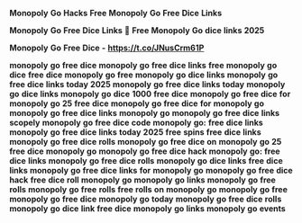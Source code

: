 <strong>Monopoly</strong> <strong>Go</strong> <strong>Hacks</strong> <strong>Free</strong> <strong>Monopoly</strong> <strong>Go</strong> <strong>Free</strong> <strong>Dice</strong> <strong>Links</strong>

<strong>Monopoly</strong> <strong>Go</strong> <strong>Free</strong> <strong>Dice</strong> <strong>Links</strong> <strong>🎲</strong> <strong>Free</strong> <strong>Monopoly</strong> <strong>Go</strong> <strong>dice</strong> <strong>links</strong> <strong>2025</strong>

<strong>Monopoly</strong> <strong>Go</strong> <strong>Free</strong> <strong>Dice</strong> <strong>-</strong> <strong>https://t.co/JNusCrm61P</strong>

<strong>monopoly</strong> <strong>go</strong> <strong>free</strong> <strong>dice</strong> <strong>monopoly</strong> <strong>go</strong> <strong>free</strong> <strong>dice</strong> <strong>links</strong> <strong>free</strong> <strong>monopoly</strong> <strong>go</strong> <strong>dice</strong> <strong>free</strong> <strong>dice</strong> <strong>monopoly</strong> <strong>go</strong> <strong>free</strong> <strong>monopoly</strong> <strong>go</strong> <strong>dice</strong> <strong>links</strong> <strong>monopoly</strong> <strong>go</strong> <strong>free</strong> <strong>dice</strong> <strong>links</strong> <strong>today</strong> <strong>2025</strong> <strong>monopoly</strong> <strong>go</strong> <strong>free</strong> <strong>dice</strong> <strong>links</strong> <strong>today</strong> <strong>monopoly</strong> <strong>go</strong> <strong>dice</strong> <strong>links</strong> <strong>monopoly</strong> <strong>go</strong> <strong>dice</strong> <strong>1000</strong> <strong>free</strong> <strong>dice</strong> <strong>monopoly</strong> <strong>go</strong> <strong>free</strong> <strong>dice</strong> <strong>for</strong> <strong>monopoly</strong> <strong>go</strong> <strong>25</strong> <strong>free</strong> <strong>dice</strong> <strong>monopoly</strong> <strong>go</strong> <strong>free</strong> <strong>dice</strong> <strong>for</strong> <strong>monopoly</strong> <strong>go</strong> <strong>monopoly</strong> <strong>go</strong> <strong>free</strong> <strong>dice</strong> <strong>links</strong> <strong>monopoly</strong> <strong>go</strong> <strong>monopoly</strong> <strong>go</strong> <strong>free</strong> <strong>dice</strong> <strong>links</strong> <strong>scopely</strong> <strong>monopoly</strong> <strong>go</strong> <strong>free</strong> <strong>dice</strong> <strong>code</strong> <strong>monopoly</strong> <strong>go:</strong> <strong>free</strong> <strong>dice</strong> <strong>links</strong> <strong>monopoly</strong> <strong>go</strong> <strong>free</strong> <strong>dice</strong> <strong>links</strong> <strong>today</strong> <strong>2025</strong> <strong>free</strong> <strong>spins</strong> <strong>free</strong> <strong>dice</strong> <strong>links</strong> <strong>monopoly</strong> <strong>go</strong> <strong>free</strong> <strong>dice</strong> <strong>rolls</strong> <strong>monopoly</strong> <strong>go</strong> <strong>free</strong> <strong>dice</strong> <strong>on</strong> <strong>monopoly</strong> <strong>go</strong> <strong>25</strong> <strong>free</strong> <strong>dice</strong> <strong>monopoly</strong> <strong>go</strong> <strong>monopoly</strong> <strong>go</strong> <strong>free</strong> <strong>dice</strong> <strong>hack</strong> <strong>monopoly</strong> <strong>go:</strong> <strong>free</strong> <strong>dice</strong> <strong>links</strong> <strong>monopoly</strong> <strong>go</strong> <strong>free</strong> <strong>dice</strong> <strong>rolls</strong> <strong>monopoly</strong> <strong>go</strong> <strong>dice</strong> <strong>links</strong> <strong>free</strong> <strong>dice</strong> <strong>links</strong> <strong>monopoly</strong> <strong>go</strong> <strong>free</strong> <strong>dice</strong> <strong>links</strong> <strong>for</strong> <strong>monopoly</strong> <strong>go</strong> <strong>monopoly</strong> <strong>go</strong> <strong>free</strong> <strong>dice</strong> <strong>hack</strong> <strong>free</strong> <strong>dice</strong> <strong>roll</strong> <strong>monopoly</strong> <strong>go</strong> <strong>monopoly</strong> <strong>go</strong> <strong>links</strong> <strong>monopoly</strong> <strong>go</strong> <strong>free</strong> <strong>rolls</strong> <strong>monopoly</strong> <strong>go</strong> <strong>free</strong> <strong>rolls</strong> <strong>free</strong> <strong>rolls</strong> <strong>on</strong> <strong>monopoly</strong> <strong>go</strong> <strong>monopoly</strong> <strong>go</strong> <strong>free</strong> <strong>monopoly</strong> <strong>go</strong> <strong>free</strong> <strong>dice</strong> <strong>monopoly</strong> <strong>go</strong> <strong>today</strong> <strong>monopoly</strong> <strong>go</strong> <strong>free</strong> <strong>dice</strong> <strong>rolls</strong> <strong>monopoly</strong> <strong>go</strong> <strong>dice</strong> <strong>link</strong> <strong>free</strong> <strong>dice</strong> <strong>monopoly</strong> <strong>go</strong> <strong>links</strong> <strong>monopoly</strong> <strong>go</strong> <strong>events</strong>

